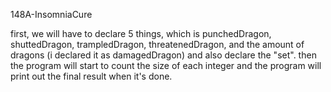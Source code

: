 148A-InsomniaCure



first, we will have to declare 5 things, which is punchedDragon, shuttedDragon, trampledDragon, threatenedDragon, and the amount of dragons (i declared it as damagedDragon) and also declare the "set". then the program will start to count the size of each integer and the program will print out the final result when it's done.
